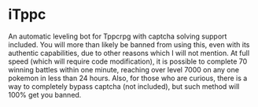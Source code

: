 # iTppc
An automatic leveling bot for Tppcrpg with captcha solving support included. You will more than likely be banned from using this, even with its authentic capabilities, due to other reasons which I will not mention. At full speed (which will require code modification), it is possible to complete 70 winning battles within one minute, reaching over level 7000 on any one pokemon in less than 24 hours. Also, for those who are curious, there is a way to completely bypass captcha (not included), but such method will 100% get you banned.
